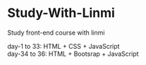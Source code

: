 # Study-With-Linmi
Study front-end course with linmi  

day-1 to 33: HTML + CSS + JavaScript    
day-34 to 36: HTML + Bootsrap + JavaScript